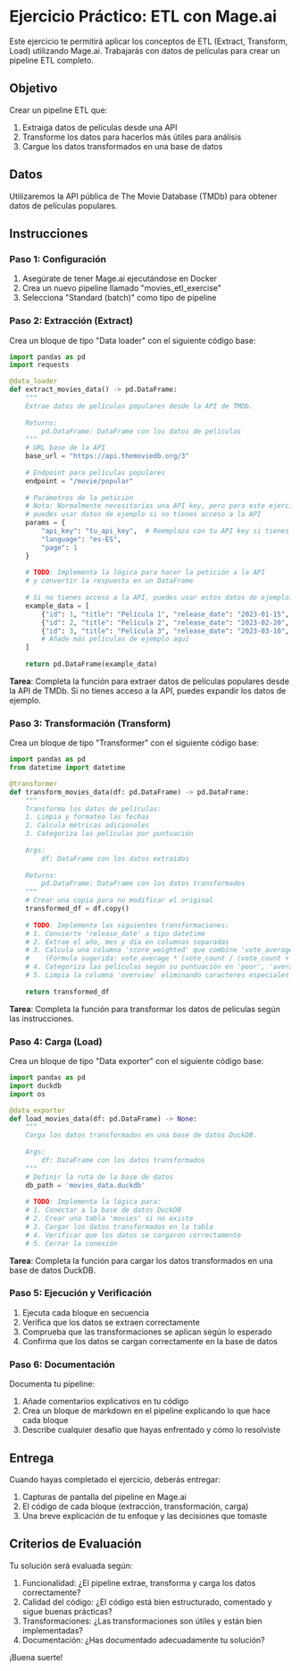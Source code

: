 # Ejercicio Práctico: ETL con Mage.ai

Este ejercicio te permitirá aplicar los conceptos de ETL (Extract, Transform, Load) utilizando Mage.ai. Trabajarás con datos de películas para crear un pipeline ETL completo.

## Objetivo

Crear un pipeline ETL que:
1. Extraiga datos de películas desde una API
2. Transforme los datos para hacerlos más útiles para análisis
3. Cargue los datos transformados en una base de datos

## Datos

Utilizaremos la API pública de The Movie Database (TMDb) para obtener datos de películas populares.

## Instrucciones

### Paso 1: Configuración

1. Asegúrate de tener Mage.ai ejecutándose en Docker
2. Crea un nuevo pipeline llamado "movies_etl_exercise"
3. Selecciona "Standard (batch)" como tipo de pipeline

### Paso 2: Extracción (Extract)

Crea un bloque de tipo "Data loader" con el siguiente código base:

```python
import pandas as pd
import requests

@data_loader
def extract_movies_data() -> pd.DataFrame:
    """
    Extrae datos de películas populares desde la API de TMDb.
    
    Returns:
        pd.DataFrame: DataFrame con los datos de películas
    """
    # URL base de la API
    base_url = "https://api.themoviedb.org/3"
    
    # Endpoint para películas populares
    endpoint = "/movie/popular"
    
    # Parámetros de la petición
    # Nota: Normalmente necesitarías una API key, pero para este ejercicio
    # puedes usar datos de ejemplo si no tienes acceso a la API
    params = {
        "api_key": "tu_api_key",  # Reemplaza con tu API key si tienes una
        "language": "es-ES",
        "page": 1
    }
    
    # TODO: Implementa la lógica para hacer la petición a la API
    # y convertir la respuesta en un DataFrame
    
    # Si no tienes acceso a la API, puedes usar estos datos de ejemplo:
    example_data = [
        {"id": 1, "title": "Película 1", "release_date": "2023-01-15", "popularity": 100.5, "vote_average": 7.8, "vote_count": 1500, "overview": "Descripción de la película 1", "genre_ids": [28, 12, 878]},
        {"id": 2, "title": "Película 2", "release_date": "2023-02-20", "popularity": 95.2, "vote_average": 6.9, "vote_count": 1200, "overview": "Descripción de la película 2", "genre_ids": [35, 10749]},
        {"id": 3, "title": "Película 3", "release_date": "2023-03-10", "popularity": 88.7, "vote_average": 8.1, "vote_count": 950, "overview": "Descripción de la película 3", "genre_ids": [18, 53]},
        # Añade más películas de ejemplo aquí
    ]
    
    return pd.DataFrame(example_data)
```

**Tarea**: Completa la función para extraer datos de películas populares desde la API de TMDb. Si no tienes acceso a la API, puedes expandir los datos de ejemplo.

### Paso 3: Transformación (Transform)

Crea un bloque de tipo "Transformer" con el siguiente código base:

```python
import pandas as pd
from datetime import datetime

@transformer
def transform_movies_data(df: pd.DataFrame) -> pd.DataFrame:
    """
    Transforma los datos de películas:
    1. Limpia y formatea las fechas
    2. Calcula métricas adicionales
    3. Categoriza las películas por puntuación
    
    Args:
        df: DataFrame con los datos extraídos
        
    Returns:
        pd.DataFrame: DataFrame con los datos transformados
    """
    # Crear una copia para no modificar el original
    transformed_df = df.copy()
    
    # TODO: Implementa las siguientes transformaciones:
    # 1. Convierte 'release_date' a tipo datetime
    # 2. Extrae el año, mes y día en columnas separadas
    # 3. Calcula una columna 'score_weighted' que combine 'vote_average' y 'vote_count'
    #    (Fórmula sugerida: vote_average * (vote_count / (vote_count + 1000)))
    # 4. Categoriza las películas según su puntuación en 'poor', 'average', 'good' o 'excellent'
    # 5. Limpia la columna 'overview' eliminando caracteres especiales si es necesario
    
    return transformed_df
```

**Tarea**: Completa la función para transformar los datos de películas según las instrucciones.

### Paso 4: Carga (Load)

Crea un bloque de tipo "Data exporter" con el siguiente código base:

```python
import pandas as pd
import duckdb
import os

@data_exporter
def load_movies_data(df: pd.DataFrame) -> None:
    """
    Carga los datos transformados en una base de datos DuckDB.
    
    Args:
        df: DataFrame con los datos transformados
    """
    # Definir la ruta de la base de datos
    db_path = 'movies_data.duckdb'
    
    # TODO: Implementa la lógica para:
    # 1. Conectar a la base de datos DuckDB
    # 2. Crear una tabla 'movies' si no existe
    # 3. Cargar los datos transformados en la tabla
    # 4. Verificar que los datos se cargaron correctamente
    # 5. Cerrar la conexión
```

**Tarea**: Completa la función para cargar los datos transformados en una base de datos DuckDB.

### Paso 5: Ejecución y Verificación

1. Ejecuta cada bloque en secuencia
2. Verifica que los datos se extraen correctamente
3. Comprueba que las transformaciones se aplican según lo esperado
4. Confirma que los datos se cargan correctamente en la base de datos

### Paso 6: Documentación

Documenta tu pipeline:
1. Añade comentarios explicativos en tu código
2. Crea un bloque de markdown en el pipeline explicando lo que hace cada bloque
3. Describe cualquier desafío que hayas enfrentado y cómo lo resolviste

## Entrega

Cuando hayas completado el ejercicio, deberás entregar:
1. Capturas de pantalla del pipeline en Mage.ai
2. El código de cada bloque (extracción, transformación, carga)
3. Una breve explicación de tu enfoque y las decisiones que tomaste

## Criterios de Evaluación

Tu solución será evaluada según:
1. Funcionalidad: ¿El pipeline extrae, transforma y carga los datos correctamente?
2. Calidad del código: ¿El código está bien estructurado, comentado y sigue buenas prácticas?
3. Transformaciones: ¿Las transformaciones son útiles y están bien implementadas?
4. Documentación: ¿Has documentado adecuadamente tu solución?

¡Buena suerte!
